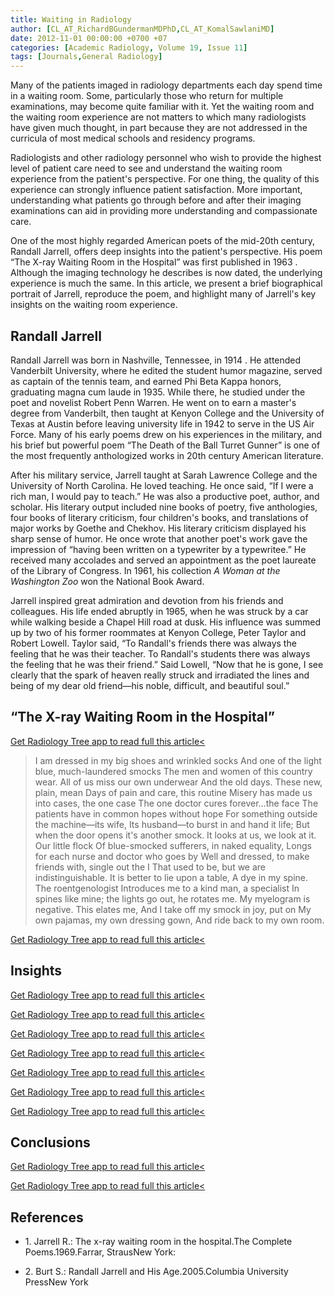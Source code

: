 ```yaml
---
title: Waiting in Radiology
author: [CL_AT_RichardBGundermanMDPhD,CL_AT_KomalSawlaniMD]
date: 2012-11-01 00:00:00 +0700 +07
categories: [Academic Radiology, Volume 19, Issue 11]
tags: [Journals,General Radiology]
---
```

Many of the patients imaged in radiology departments each day spend time in a waiting room. Some, particularly those who return for multiple examinations, may become quite familiar with it. Yet the waiting room and the waiting room experience are not matters to which many radiologists have given much thought, in part because they are not addressed in the curricula of most medical schools and residency programs.

Radiologists and other radiology personnel who wish to provide the highest level of patient care need to see and understand the waiting room experience from the patient's perspective. For one thing, the quality of this experience can strongly influence patient satisfaction. More important, understanding what patients go through before and after their imaging examinations can aid in providing more understanding and compassionate care.

One of the most highly regarded American poets of the mid-20th century, Randall Jarrell, offers deep insights into the patient's perspective. His poem “The X-ray Waiting Room in the Hospital” was first published in 1963 . Although the imaging technology he describes is now dated, the underlying experience is much the same. In this article, we present a brief biographical portrait of Jarrell, reproduce the poem, and highlight many of Jarrell's key insights on the waiting room experience.

## Randall Jarrell

Randall Jarrell was born in Nashville, Tennessee, in 1914 . He attended Vanderbilt University, where he edited the student humor magazine, served as captain of the tennis team, and earned Phi Beta Kappa honors, graduating magna cum laude in 1935. While there, he studied under the poet and novelist Robert Penn Warren. He went on to earn a master's degree from Vanderbilt, then taught at Kenyon College and the University of Texas at Austin before leaving university life in 1942 to serve in the US Air Force. Many of his early poems drew on his experiences in the military, and his brief but powerful poem “The Death of the Ball Turret Gunner” is one of the most frequently anthologized works in 20th century American literature.

After his military service, Jarrell taught at Sarah Lawrence College and the University of North Carolina. He loved teaching. He once said, “If I were a rich man, I would pay to teach.” He was also a productive poet, author, and scholar. His literary output included nine books of poetry, five anthologies, four books of literary criticism, four children's books, and translations of major works by Goethe and Chekhov. His literary criticism displayed his sharp sense of humor. He once wrote that another poet's work gave the impression of “having been written on a typewriter by a typewritee.” He received many accolades and served an appointment as the poet laureate of the Library of Congress. In 1961, his collection _A Woman at the Washington Zoo_ won the National Book Award.

Jarrell inspired great admiration and devotion from his friends and colleagues. His life ended abruptly in 1965, when he was struck by a car while walking beside a Chapel Hill road at dusk. His influence was summed up by two of his former roommates at Kenyon College, Peter Taylor and Robert Lowell. Taylor said, “To Randall's friends there was always the feeling that he was their teacher. To Randall's students there was always the feeling that he was their friend.” Said Lowell, “Now that he is gone, I see clearly that the spark of heaven really struck and irradiated the lines and being of my dear old friend—his noble, difficult, and beautiful soul.”

## “The X-ray Waiting Room in the Hospital”

[Get Radiology Tree app to read full this article<](https://clinicalpub.com/app)

> I am dressed in my big shoes and wrinkled socks And one of the light blue, much-laundered smocks The men and women of this country wear. All of us miss our own underwear And the old days. These new, plain, mean Days of pain and care, this routine Misery has made us into cases, the one case The one doctor cures forever…the face The patients have in common hopes without hope For something outside the machine—its wife, Its husband—to burst in and hand it life; But when the door opens it's another smock. It looks at us, we look at it. Our little flock Of blue-smocked sufferers, in naked equality, Longs for each nurse and doctor who goes by Well and dressed, to make friends with, single out the I That used to be, but we are indistinguishable. It is better to lie upon a table, A dye in my spine. The roentgenologist Introduces me to a kind man, a specialist In spines like mine; the lights go out, he rotates me. My myelogram is negative. This elates me, And I take off my smock in joy, put on My own pajamas, my own dressing gown, And ride back to my own room.

[Get Radiology Tree app to read full this article<](https://clinicalpub.com/app)

## Insights

[Get Radiology Tree app to read full this article<](https://clinicalpub.com/app)

[Get Radiology Tree app to read full this article<](https://clinicalpub.com/app)

[Get Radiology Tree app to read full this article<](https://clinicalpub.com/app)

[Get Radiology Tree app to read full this article<](https://clinicalpub.com/app)

[Get Radiology Tree app to read full this article<](https://clinicalpub.com/app)

[Get Radiology Tree app to read full this article<](https://clinicalpub.com/app)

[Get Radiology Tree app to read full this article<](https://clinicalpub.com/app)

## Conclusions

[Get Radiology Tree app to read full this article<](https://clinicalpub.com/app)

[Get Radiology Tree app to read full this article<](https://clinicalpub.com/app)

## References

- 1\. Jarrell R.: The x-ray waiting room in the hospital.The Complete Poems.1969.Farrar, StrausNew York:


- 2\. Burt S.: Randall Jarrell and His Age.2005.Columbia University PressNew York